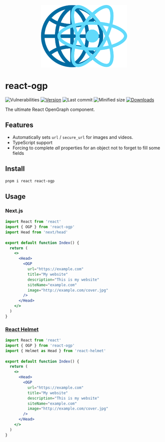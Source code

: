 <p align="center">
  <img src="logo.svg" height="200px" />
</p>

# react-ogp

![Vulnerabilities][vulns-badge-url]
[![Version][v-badge-url]][npm-url]
![Last commit][last-commit-badge-url]
![Minified size][size-badge-url] [![Downloads][dl-badge-url]][npm-url]

The ultimate React OpenGraph component.

## Features

- Automatically sets `url` / `secure_url` for images and videos.
- TypeScript support
- Forcing to complete _all_ properties for an object not to forget to fill some fields

## Install

```sh
pnpm i react react-ogp
```

## Usage

### Next.js

```jsx
import React from 'react'
import { OGP } from 'react-ogp'
import Head from 'next/head'

export default function Index() {
  return (
    <>
      <Head>
        <OGP
          url="https://example.com"
          title="My website"
          description="This is my website"
          siteName="example.com"
          image="http://example.com/cover.jpg"
        />
      </Head>
    </>
  )
}
```

### [React Helmet](https://github.com/nfl/react-helmet)

```jsx
import React from 'react'
import { OGP } from 'react-ogp'
import { Helmet as Head } from 'react-helmet'

export default function Index() {
  return (
    <>
      <Head>
        <OGP
          url="https://example.com"
          title="My website"
          description="This is my website"
          siteName="example.com"
          image="http://example.com/cover.jpg"
        />
      </Head>
    </>
  )
}
```

[vulns-badge-url]: https://img.shields.io/snyk/vulnerabilities/npm/react-ogp.svg?style=flat-square
[v-badge-url]: https://img.shields.io/npm/v/react-ogp.svg?style=flat-square
[npm-url]: https://www.npmjs.com/package/react-ogp
[last-commit-badge-url]: https://img.shields.io/github/last-commit/talentlessguy/react-ogp.svg?style=flat-square
[size-badge-url]: https://img.shields.io/bundlephobia/min/react-ogp.svg?style=flat-square
[dl-badge-url]: https://img.shields.io/npm/dt/react-ogp?style=flat-square
